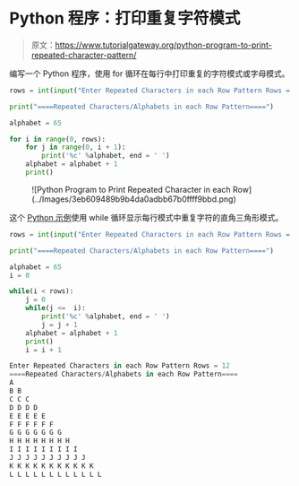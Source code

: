 # Python 程序：打印重复字符模式

> 原文：<https://www.tutorialgateway.org/python-program-to-print-repeated-character-pattern/>

编写一个 Python 程序，使用 for 循环在每行中打印重复的字符模式或字母模式。

```py
rows = int(input("Enter Repeated Characters in each Row Pattern Rows = "))

print("====Repeated Characters/Alphabets in each Row Pattern====")

alphabet = 65

for i in range(0, rows):   
    for j in range(0, i + 1):
        print('%c' %alphabet, end = ' ')
    alphabet = alphabet + 1
    print()
```

<figure class="wp-block-image size-large">![Python Program to Print Repeated Character in each Row](../Images/3eb609489b9b4da0adbb67b0ffff9bbd.png)</figure>

这个 [Python 示例](https://www.tutorialgateway.org/python-programming-examples/)使用 while 循环显示每行模式中重复字符的直角三角形模式。

```py
rows = int(input("Enter Repeated Characters in each Row Pattern Rows = "))

print("====Repeated Characters/Alphabets in each Row Pattern====")

alphabet = 65
i = 0

while(i < rows):
    j = 0
    while(j <=  i):
        print('%c' %alphabet, end = ' ')
        j = j + 1
    alphabet = alphabet + 1
    print()
    i = i + 1
```

```py
Enter Repeated Characters in each Row Pattern Rows = 12
====Repeated Characters/Alphabets in each Row Pattern====
A 
B B 
C C C 
D D D D 
E E E E E 
F F F F F F 
G G G G G G G 
H H H H H H H H 
I I I I I I I I I 
J J J J J J J J J J 
K K K K K K K K K K K 
L L L L L L L L L L L L 
```